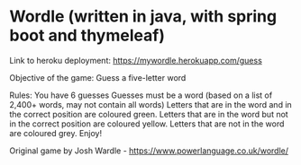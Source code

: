 # Wordle (written in java, with spring boot and thymeleaf)

Link to heroku deployment: https://mywordle.herokuapp.com/guess

Objective of the game: 
Guess a five-letter word

Rules:
You have 6 guesses
Guesses must be a word (based on a list of 2,400+ words, may not contain all words)
Letters that are in the word and in the correct position are coloured green.
Letters that are in the word but not in the correct position are coloured yellow.
Letters that are not in the word are coloured grey.
Enjoy!

Original game by Josh Wardle - https://www.powerlanguage.co.uk/wordle/